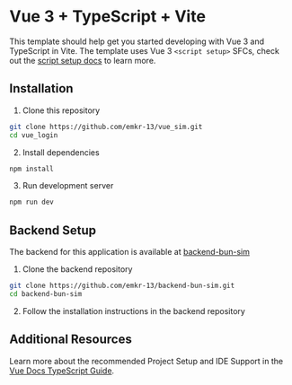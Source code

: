 # Vue 3 + TypeScript + Vite

This template should help get you started developing with Vue 3 and TypeScript in Vite. The template uses Vue 3 `<script setup>` SFCs, check out the [script setup docs](https://v3.vuejs.org/api/sfc-script-setup.html#sfc-script-setup) to learn more.

## Installation

1. Clone this repository

```bash
git clone https://github.com/emkr-13/vue_sim.git
cd vue_login
```

2. Install dependencies

```bash
npm install
```

3. Run development server

```bash
npm run dev
```

## Backend Setup

The backend for this application is available at [backend-bun-sim](https://github.com/emkr-13/backend-bun-sim.git)

1. Clone the backend repository

```bash
git clone https://github.com/emkr-13/backend-bun-sim.git
cd backend-bun-sim
```

2. Follow the installation instructions in the backend repository

## Additional Resources

Learn more about the recommended Project Setup and IDE Support in the [Vue Docs TypeScript Guide](https://vuejs.org/guide/typescript/overview.html#project-setup).
